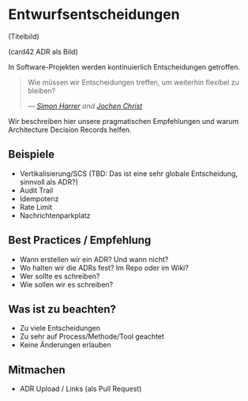 # Entwurfsentscheidungen

(Titelbild)

(card42 ADR als Bild)

In Software-Projekten werden kontinuierlich Entscheidungen getroffen.

> Wie müssen wir Entscheidungen treffen, um weiterhin flexibel zu bleiben?
>
> &mdash; <cite>[Simon Harrer](https://twitter.com/simonharrer) and [Jochen Christ](https://twitter.com/jochen_christ)</cite>

Wir beschreiben hier unsere pragmatischen Empfehlungen und warum Architecture Decision Records helfen.

## Beispiele

- Vertikalisierung/SCS (TBD: Das ist eine sehr globale Entscheidung, sinnvoll als ADR?)
- Audit Trail
- Idempotenz
- Rate Limit
- Nachrichtenparkplatz


## Best Practices / Empfehlung

- Wann erstellen wir ein ADR? Und wann nicht?
- Wo halten wir die ADRs fest? Im Repo oder im Wiki?
- Wer sollte es schreiben?
- Wie sollen wir es schreiben?

## Was ist zu beachten?

- Zu viele Entscheidungen
- Zu sehr auf Process/Methode/Tool geachtet
- Keine Änderungen erlauben


## Mitmachen

- ADR Upload / Links (als Pull Request)
